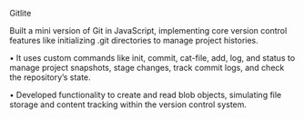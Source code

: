 Gitlite

Built a mini version of Git in JavaScript, implementing core version control features like initializing .git directories
to manage project histories.

• It uses custom commands like init, commit, cat-file, add, log, and status to manage project snapshots, stage
changes, track commit logs, and check the repository’s state.

• Developed functionality to create and read blob objects, simulating file storage and content tracking within the
version control system.
